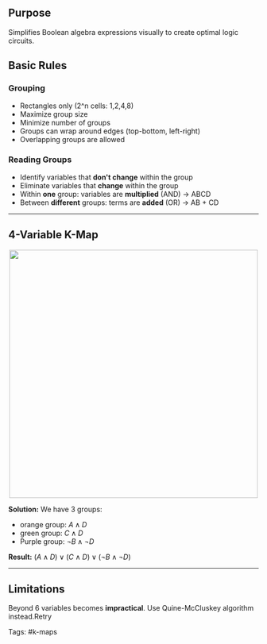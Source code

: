 ## Purpose
Simplifies Boolean algebra expressions visually to create optimal logic circuits.

## Basic Rules

### Grouping
- Rectangles only (2^n cells: 1,2,4,8)
- Maximize group size
- Minimize number of groups
- Groups can wrap around edges (top-bottom, left-right)
- Overlapping groups are allowed

### Reading Groups
- Identify variables that **don't change** within the group
- Eliminate variables that **change** within the group
- Within **one** group: variables are **multiplied** (AND) → ABCD
- Between **different** groups: terms are **added** (OR) → AB + CD

---
## 4-Variable K-Map

<img src="Pictures/kmap.png" width=500 height="auto" style="display: block; margin: auto">

**Solution:**
We have 3 groups:
- orange group: $A \land D$
- green group: $C \land D$
- Purple group: $\lnot B \land \lnot D$

**Result:** $(A \land D) \lor (C \land D) \lor (\lnot B \land \lnot D)$

---
## Limitations
Beyond 6 variables becomes **impractical**. Use Quine-McCluskey algorithm instead.Retry

Tags: #k-maps